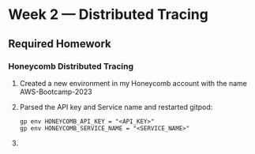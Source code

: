 # Week 2 — Distributed Tracing

## Required Homework

### Honeycomb Distributed Tracing

1) Created a new environment in my Honeycomb account with the name AWS-Bootcamp-2023

2) Parsed the API key and Service name and restarted gitpod: 
   ```
   gp env HONEYCOMB_API_KEY = "<API_KEY>"
   gp env HONEYCOMB_SERVICE_NAME = "<SERVICE_NAME>"
   ```

3) 
